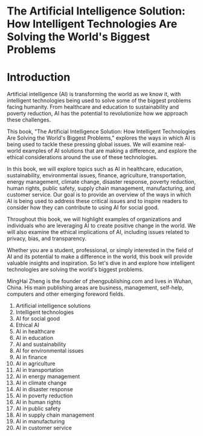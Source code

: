 # The Artificial Intelligence Solution: How Intelligent Technologies Are Solving the World's Biggest Problems

# Introduction

Artificial intelligence (AI) is transforming the world as we know it, with intelligent technologies being used to solve some of the biggest problems facing humanity. From healthcare and education to sustainability and poverty reduction, AI has the potential to revolutionize how we approach these challenges.

This book, "The Artificial Intelligence Solution: How Intelligent Technologies Are Solving the World's Biggest Problems," explores the ways in which AI is being used to tackle these pressing global issues. We will examine real-world examples of AI solutions that are making a difference, and explore the ethical considerations around the use of these technologies.

In this book, we will explore topics such as AI in healthcare, education, sustainability, environmental issues, finance, agriculture, transportation, energy management, climate change, disaster response, poverty reduction, human rights, public safety, supply chain management, manufacturing, and customer service. Our goal is to provide an overview of the ways in which AI is being used to address these critical issues and to inspire readers to consider how they can contribute to using AI for social good.

Throughout this book, we will highlight examples of organizations and individuals who are leveraging AI to create positive change in the world. We will also examine the ethical implications of AI, including issues related to privacy, bias, and transparency.

Whether you are a student, professional, or simply interested in the field of AI and its potential to make a difference in the world, this book will provide valuable insights and inspiration. So let's dive in and explore how intelligent technologies are solving the world's biggest problems.

MingHai Zheng is the founder of zhengpublishing.com and lives in Wuhan, China. His main publishing areas are business, management, self-help, computers and other emerging foreword fields.



1. Artificial intelligence solutions
2. Intelligent technologies
3. AI for social good
4. Ethical AI
5. AI in healthcare
6. AI in education
7. AI and sustainability
8. AI for environmental issues
9. AI in finance
10. AI in agriculture
11. AI in transportation
12. AI in energy management
13. AI in climate change
14. AI in disaster response
15. AI in poverty reduction
16. AI in human rights
17. AI in public safety
18. AI in supply chain management
19. AI in manufacturing
20. AI in customer service

